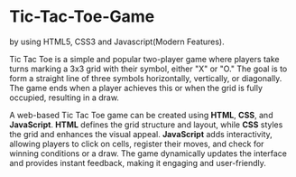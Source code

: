 # Tic-Tac-Toe-Game
by using HTML5, CSS3 and Javascript(Modern Features).

Tic Tac Toe is a simple and popular two-player game where players take turns marking a 3x3 grid with their symbol, either "X" or "O." The goal is to form a straight line of three symbols horizontally, vertically, or diagonally. The game ends when a player achieves this or when the grid is fully occupied, resulting in a draw. 

A web-based Tic Tac Toe game can be created using **HTML**, **CSS**, and **JavaScript**. **HTML** defines the grid structure and layout, while **CSS** styles the grid and enhances the visual appeal. **JavaScript** adds interactivity, allowing players to click on cells, register their moves, and check for winning conditions or a draw. The game dynamically updates the interface and provides instant feedback, making it engaging and user-friendly.
